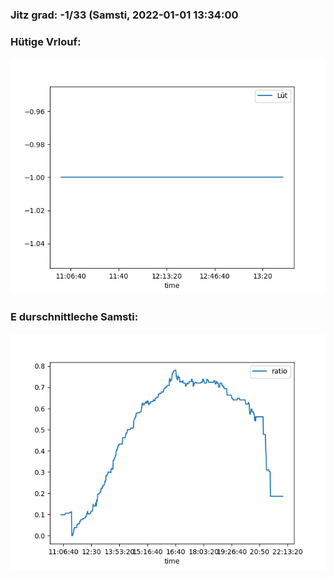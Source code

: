 ### Jitz grad: -1/33 (Samsti, 2022-01-01 13:34:00

### Hütige Vrlouf:
![Graph](Today.png)

### E durschnittleche Samsti:
![Graph](Samsti.png)